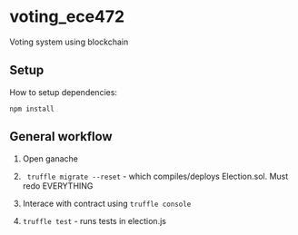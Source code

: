 # voting_ece472
Voting system using blockchain

## Setup
How to setup dependencies: 
```
npm install
```

## General workflow
1. Open ganache

2. ``` truffle migrate --reset```  - which compiles/deploys Election.sol. Must redo EVERYTHING

3. Interace with contract using `truffle console`

4. `truffle test` - runs tests in election.js
